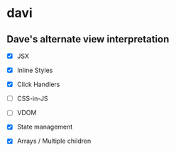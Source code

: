 # davi
## Dave's alternate view interpretation

- [x] JSX
- [x] Inline Styles
- [x] Click Handlers
- [ ] CSS-in-JS
- [ ] VDOM
- [x] State management
- [x] Arrays / Multiple children

